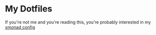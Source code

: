 # My Dotfiles
If you're not me and you're reading this, you're probably interested in my
[xmonad config](xmonad/.xmonad/README.org)
